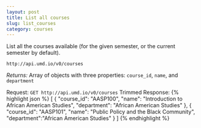 ```yaml
---
layout: post
title: List all courses
slug: list_courses
category: courses
---
```


List all the courses available (for the given semester, or the current semester by default).

`http://api.umd.io/v0/courses`

*Returns:* Array of objects with three properties: `course_id`, `name`, and `department`

<!-- EXAMPLE -->

Request: `GET http://api.umd.io/v0/courses`
Trimmed Response:
{% highlight json %}
[
  {
    "course_id": "AASP100",
    "name": "Introduction to African American Studies",
    "department": "African American Studies"
  },
  {
    "course_id": "AASP101",
    "name": "Public Policy and the Black Community",
    "department":"African American Studies"
  }
]
{% endhighlight %}

<!-- END -->
